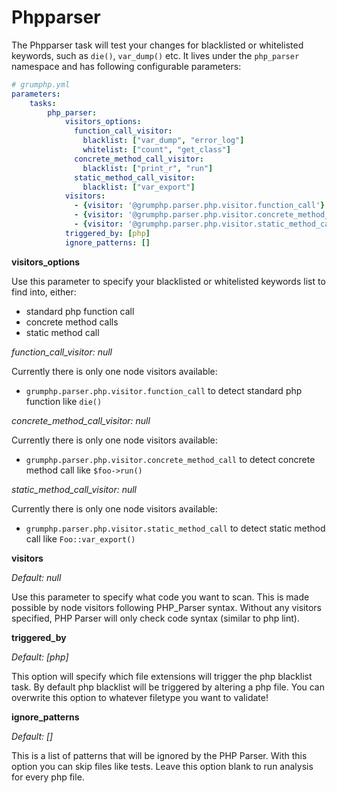 # Phpparser

The Phpparser task will test your changes for blacklisted or whitelisted keywords, such as `die()`, `var_dump()` etc.
It lives under the `php_parser` namespace and has following configurable parameters:

```yaml
# grumphp.yml
parameters:
    tasks:
        php_parser:
            visitors_options:
              function_call_visitor:
                blacklist: ["var_dump", "error_log"]
                whitelist: ["count", "get_class"]
              concrete_method_call_visitor:
                blacklist: ["print_r", "run"]
              static_method_call_visitor:
                blacklist: ["var_export"]
            visitors:
              - {visitor: '@grumphp.parser.php.visitor.function_call'}
              - {visitor: '@grumphp.parser.php.visitor.concrete_method_call'}
              - {visitor: '@grumphp.parser.php.visitor.static_method_call'}
            triggered_by: [php]
            ignore_patterns: []
```

**visitors_options**

Use this parameter to specify your blacklisted or whitelisted keywords list to find into, either:

- standard php function call
- concrete method calls
- static method call

*function_call_visitor: null*

Currently there is only one node visitors available:

- `grumphp.parser.php.visitor.function_call` to detect standard php function like `die()`

*concrete_method_call_visitor: null*

Currently there is only one node visitors available:

- `grumphp.parser.php.visitor.concrete_method_call` to detect concrete method call like `$foo->run()`

*static_method_call_visitor: null*

Currently there is only one node visitors available:

- `grumphp.parser.php.visitor.static_method_call` to detect static method call like `Foo::var_export()`

**visitors**

*Default: null*

Use this parameter to specify what code you want to scan. This is made possible by node visitors following PHP_Parser syntax.
Without any visitors specified, PHP Parser will only check code syntax (similar to php lint).

**triggered_by**

*Default: [php]*

This option will specify which file extensions will trigger the php blacklist task.
By default php blacklist will be triggered by altering a php file.
You can overwrite this option to whatever filetype you want to validate!

**ignore_patterns**

*Default: []*

This is a list of patterns that will be ignored by the PHP Parser.
With this option you can skip files like tests. Leave this option blank to run analysis for every php file.
